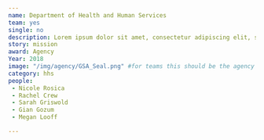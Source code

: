 ```yaml
---
name: Department of Health and Human Services
team: yes
single: no
description: Lorem ipsum dolor sit amet, consectetur adipiscing elit, sed do eiusmod tempor incididunt ut labore et dolore magna aliqua.
story: mission
award: Agency
Year: 2018
image: "/img/agency/GSA_Seal.png" #for teams this should be the agency seal
category: hhs
people:
 - Nicole Rosica
 - Rachel Crew
 - Sarah Griswold
 - Gian Gozum
 - Megan Looff

---
```

